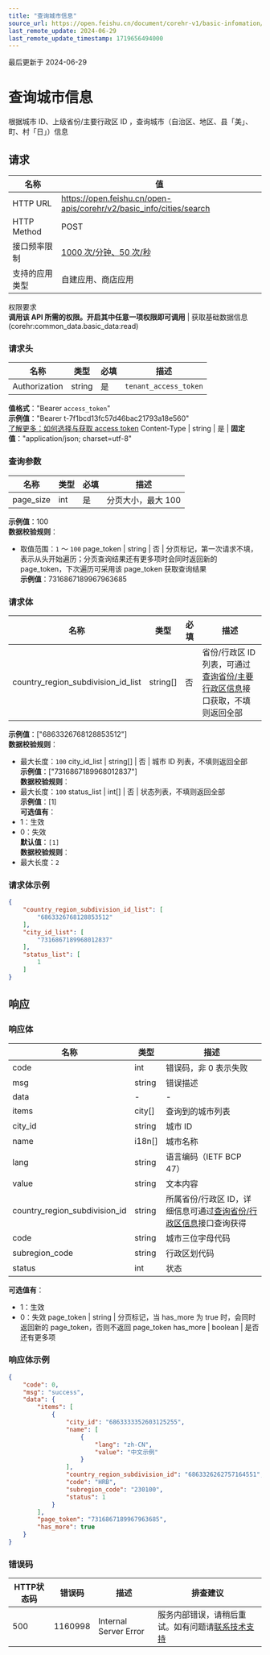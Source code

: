 ```yaml
---
title: "查询城市信息"
source_url: https://open.feishu.cn/document/corehr-v1/basic-infomation/location_data/search
last_remote_update: 2024-06-29
last_remote_update_timestamp: 1719656494000
---
```

最后更新于 2024-06-29

# 查询城市信息

根据城市 ID、上级省份/主要行政区 ID ，查询城市（自治区、地区、县「美」、町、村「日」）信息

## 请求
名称 | 值
---|---
HTTP URL | https://open.feishu.cn/open-apis/corehr/v2/basic_info/cities/search
HTTP Method | POST
接口频率限制 | [1000 次/分钟、50 次/秒](https://open.feishu.cn/document/ukTMukTMukTM/uUzN04SN3QjL1cDN)
支持的应用类型 | 自建应用、商店应用
权限要求  
            **调用该 API 所需的权限。开启其中任意一项权限即可调用** | 获取基础数据信息(corehr:common_data.basic_data:read)

### 请求头

名称 | 类型 | 必填 | 描述
--- | --- | --- | ---
Authorization | string | 是 | `tenant_access_token`  
**值格式**："Bearer `access_token`"  
**示例值**："Bearer t-7f1bcd13fc57d46bac21793a18e560"  
[了解更多：如何选择与获取 access token](https://open.feishu.cn/document/uAjLw4CM/ugTN1YjL4UTN24CO1UjN/trouble-shooting/how-to-choose-which-type-of-token-to-use)
Content-Type | string | 是 | **固定值**："application/json; charset=utf-8"

### 查询参数

名称 | 类型 | 必填 | 描述
--- | --- | --- | ---
page_size | int | 是 | 分页大小，最大 100  
**示例值**：100  
**数据校验规则**：  
- 取值范围：`1` ～ `100`
page_token | string | 否 | 分页标记，第一次请求不填，表示从头开始遍历；分页查询结果还有更多项时会同时返回新的 page_token，下次遍历可采用该 page_token 获取查询结果  
**示例值**：7316867189967963685

### 请求体

名称 | 类型 | 必填 | 描述
--- | --- | --- | ---
country_region_subdivision_id_list | string\[\] | 否 | 省份/行政区 ID 列表，可通过[查询省份/主要行政区信息](https://open.feishu.cn/document/uAjLw4CM/ukTMukTMukTM/corehr-v2/basic_info-country_region_subdivision/search)接口获取，不填则返回全部  
**示例值**：["6863326768128853512"]  
**数据校验规则**：  
- 最大长度：`100`
city_id_list | string\[\] | 否 | 城市 ID 列表，不填则返回全部  
**示例值**：["7316867189968012837"]  
**数据校验规则**：  
- 最大长度：`100`
status_list | int\[\] | 否 | 状态列表，不填则返回全部  
**示例值**：[1]  
**可选值有**：  
- 1：生效  
- 0：失效  
**默认值**：`[1]`  
**数据校验规则**：  
- 最大长度：`2`

### 请求体示例
```json
{
    "country_region_subdivision_id_list": [
        "6863326768128853512"
    ],
    "city_id_list": [
        "7316867189968012837"
    ],
    "status_list": [
        1
    ]
}
```

## 响应

### 响应体

名称 | 类型 | 描述
--- | --- | ---
code | int | 错误码，非 0 表示失败
msg | string | 错误描述
data | \- | \-
items | city\[\] | 查询到的城市列表
city_id | string | 城市 ID
name | i18n\[\] | 城市名称
lang | string | 语言编码（IETF BCP 47）
value | string | 文本内容
country_region_subdivision_id | string | 所属省份/行政区 ID，详细信息可通过[查询省份/行政区信息](https://open.feishu.cn/document/uAjLw4CM/ukTMukTMukTM/corehr-v2/basic_info-country_region_subdivision/search)接口查询获得
code | string | 城市三位字母代码
subregion_code | string | 行政区划代码
status | int | 状态  
**可选值有**：  
- 1：生效  
- 0：失效
page_token | string | 分页标记，当 has_more 为 true 时，会同时返回新的 page_token，否则不返回 page_token
has_more | boolean | 是否还有更多项

### 响应体示例
```json
{
    "code": 0,
    "msg": "success",
    "data": {
        "items": [
            {
                "city_id": "6863333352603125255",
                "name": [
                    {
                        "lang": "zh-CN",
                        "value": "中文示例"
                    }
                ],
                "country_region_subdivision_id": "6863326262757164551",
                "code": "HRB",
                "subregion_code": "230100",
                "status": 1
            }
        ],
        "page_token": "7316867189967963685",
        "has_more": true
    }
}
```

### 错误码

HTTP状态码 | 错误码 | 描述 | 排查建议
--- | --- | --- | ---
500 | 1160998 | Internal Server Error | 服务内部错误，请稍后重试。如有问题请[联系技术支持]((https://applink.feishu.cn/TLJpeNdW))
